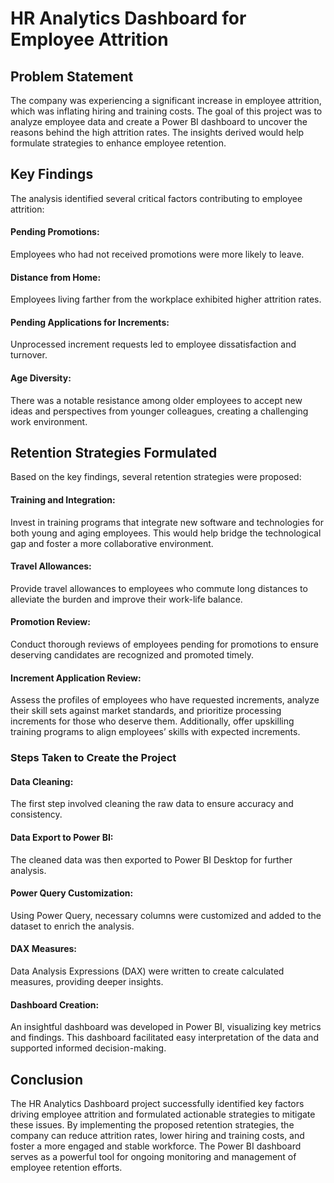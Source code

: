 # HR Analytics Dashboard for Employee Attrition

## Problem Statement
The company was experiencing a significant increase in employee attrition, which was inflating hiring and training costs. The goal of this project was to analyze employee data and create a Power BI dashboard to uncover the reasons behind the high attrition rates. The insights derived would help formulate strategies to enhance employee retention.
## Key Findings
The analysis identified several critical factors contributing to employee attrition:
#### Pending Promotions:
Employees who had not received promotions were more likely to leave.
#### Distance from Home:
Employees living farther from the workplace exhibited higher attrition rates.
#### Pending Applications for Increments: 
Unprocessed increment requests led to employee dissatisfaction and turnover.
#### Age Diversity: 
There was a notable resistance among older employees to accept new ideas and perspectives from younger colleagues, creating a challenging work environment.
## Retention Strategies Formulated
Based on the key findings, several retention strategies were proposed:
#### Training and Integration: 
Invest in training programs that integrate new software and technologies for both young and aging employees. This would help bridge the technological gap and foster a more collaborative environment.
#### Travel Allowances: 
Provide travel allowances to employees who commute long distances to alleviate the burden and improve their work-life balance.
#### Promotion Review: 
Conduct thorough reviews of employees pending for promotions to ensure deserving candidates are recognized and promoted timely.
#### Increment Application Review: 
Assess the profiles of employees who have requested increments, analyze their skill sets against market standards, and prioritize processing increments for those who deserve them. Additionally, offer upskilling training programs to align employees’ skills with expected increments.
### Steps Taken to Create the Project
#### Data Cleaning: 
The first step involved cleaning the raw data to ensure accuracy and consistency.
#### Data Export to Power BI: 
The cleaned data was then exported to Power BI Desktop for further analysis.
#### Power Query Customization: 
Using Power Query, necessary columns were customized and added to the dataset to enrich the analysis.
#### DAX Measures: 
Data Analysis Expressions (DAX) were written to create calculated measures, providing deeper insights.
#### Dashboard Creation: 
An insightful dashboard was developed in Power BI, visualizing key metrics and findings. This dashboard facilitated easy interpretation of the data and supported informed decision-making.
## Conclusion
The HR Analytics Dashboard project successfully identified key factors driving employee attrition and formulated actionable strategies to mitigate these issues. By implementing the proposed retention strategies, the company can reduce attrition rates, lower hiring and training costs, and foster a more engaged and stable workforce. The Power BI dashboard serves as a powerful tool for ongoing monitoring and management of employee retention efforts.
